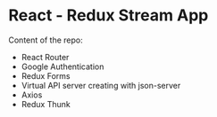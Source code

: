 # React - Redux Stream App

Content of the repo:

- React Router
- Google Authentication
- Redux Forms
- Virtual API server creating with json-server
- Axios
- Redux Thunk
